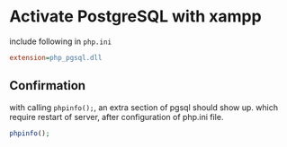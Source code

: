 # Activate PostgreSQL with xampp

include following in `php.ini`

```ini
extension=php_pgsql.dll
```

## Confirmation

with calling `phpinfo();`, an extra section of pgsql should show up.
which require restart of server, after configuration of php.ini file.

```php
phpinfo();
```
